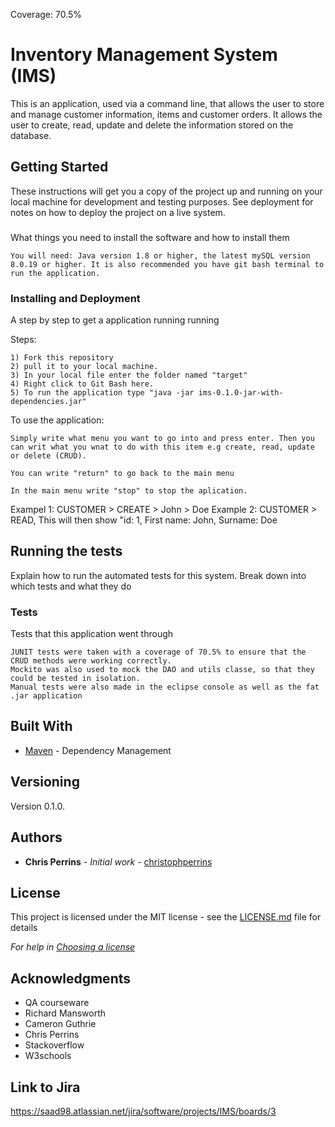 Coverage: 70.5%
# Inventory Management System (IMS)

This is an application, used via a command line, that allows the user to store and manage customer information, items and customer orders. It allows the user to create, read, update and delete the information stored on the database.

## Getting Started

These instructions will get you a copy of the project up and running on your local machine for development and testing purposes. See deployment for notes on how to deploy the project on a live system.

###

What things you need to install the software and how to install them

```
You will need: Java version 1.8 or higher, the latest mySQL version 8.0.19 or higher. It is also recommended you have git bash terminal to run the application.
```

### Installing and Deployment

A step by step to get a application running running

Steps:

```
1) Fork this repository 
2) pull it to your local machine.
3) In your local file enter the folder named "target"
4) Right click to Git Bash here.
5) To run the application type "java -jar ims-0.1.0-jar-with-dependencies.jar"
```

To use the application:

```
Simply write what menu you want to go into and press enter. Then you can writ what you wnat to do with this item e.g create, read, update or delete (CRUD).

You can write "return" to go back to the main menu

In the main menu write "stop" to stop the aplication.
```

Exampel 1: CUSTOMER > CREATE > John > Doe
Example 2: CUSTOMER > READ, This will then show "id: 1, First name: John, Surname: Doe

## Running the tests

Explain how to run the automated tests for this system. Break down into which tests and what they do

### Tests 
Tests that this application went through

```
JUNIT tests were taken with a coverage of 70.5% to ensure that the CRUD methods were working correctly. 
Mockito was also used to mock the DAO and utils classe, so that they could be tested in isolation.
Manual tests were also made in the eclipse console as well as the fat .jar application
```


## Built With

* [Maven](https://maven.apache.org/) - Dependency Management

## Versioning

Version 0.1.0.

## Authors

* **Chris Perrins** - *Initial work* - [christophperrins](https://github.com/christophperrins)

## License

This project is licensed under the MIT license - see the [LICENSE.md](LICENSE.md) file for details 

*For help in [Choosing a license](https://choosealicense.com/)*

## Acknowledgments

* QA courseware
* Richard Mansworth
* Cameron Guthrie
* Chris Perrins
* Stackoverflow
* W3schools

## Link to Jira 
https://saad98.atlassian.net/jira/software/projects/IMS/boards/3